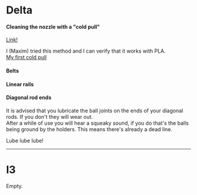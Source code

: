 # Delta

#### Cleaning the nozzle with a "cold pull"
[Link!](http://support.3dverkstan.se/article/10-the)  

I (Maxim) tried this method and I can verify that it works with PLA.  
[My first cold pull](http://i.imgur.com/DC4gEt7.jpg)

#### Belts


#### Linear rails


#### Diagonal rod ends
It is advised that you lubricate the ball joints on the ends of your diagonal rods. If you don't they will wear out.  
After a while of use you will hear a squeaky sound, if you do that's the balls being ground by the holders. This means there's already a dead line. 

Lube lube lube!


***

# I3
Empty.